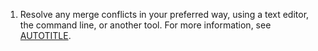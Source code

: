 1. Resolve any merge conflicts in your preferred way, using a text editor, the command line, or another tool. For more information, see [AUTOTITLE](/pull-requests/collaborating-with-pull-requests/addressing-merge-conflicts).
